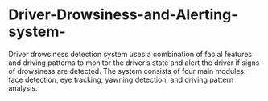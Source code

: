 # Driver-Drowsiness-and-Alerting-system-
Driver drowsiness detection system uses a combination of facial features and driving patterns to monitor the driver’s state and alert the driver if signs of drowsiness are detected. The system consists of four main modules: face detection, eye tracking, yawning detection, and driving pattern analysis.
